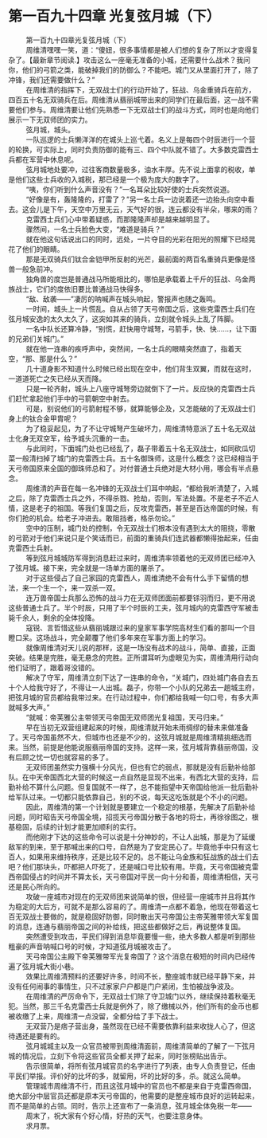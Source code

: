 <h1>第一百九十四章 光复弦月城（下）</h1>
<div id="content">&nbsp&nbsp&nbsp&nbsp&nbsp&nbsp&nbsp&nbsp
 第一百九十四章光复弦月城（下）
 <br/>&nbsp&nbsp&nbsp&nbsp&nbsp&nbsp&nbsp&nbsp
 周维清嘿嘿一笑，道：“傻妞，很多事情都是被人们想的复杂了所以才变得复杂了。【最新章节阅读.】攻击这么一座毫无准备的小城，还需要什么战术？我问你，他们的弓箭之类，能破掉我们的防御么？不能吧。城门又从里面打开了，除了冲锋，我们还需要做什么？”
 <br/>&nbsp&nbsp&nbsp&nbsp&nbsp&nbsp&nbsp&nbsp
 在周维清的指挥下，无双战士们的行动开始了，狂战、乌金重骑兵在前方，四百五十名无双骑兵在后。周维清从翡丽城带出来的同学们在最后面，这一战不需要他们参与。周维清要让他们先熟悉一下无双战士们的战斗方式，同时也是向他们展示一下无双师团的实力。
 <br/>&nbsp&nbsp&nbsp&nbsp&nbsp&nbsp&nbsp&nbsp
 弦月城，城头。
 <br/>&nbsp&nbsp&nbsp&nbsp&nbsp&nbsp&nbsp&nbsp
 一队巡逻的士兵懒洋洋的在城头上巡弋着。名义上是每四个时辰进行一个营的轮换，可实际上，同时负责防御的能有三、四个中队就不错了。大多数克雷西士兵都在军营中休息呢。
 <br/>&nbsp&nbsp&nbsp&nbsp&nbsp&nbsp&nbsp&nbsp
 弦月城地处要冲，过往客商数量极多，油水丰厚。先不说上面拿的税收，单是他们这些士兵收的入城税，那已经是一个极为庞大的数字了。
 <br/>&nbsp&nbsp&nbsp&nbsp&nbsp&nbsp&nbsp&nbsp
 “咦，你们听到什么声音没有？”一名耳朵比较好使的士兵突然说道。
 <br/>&nbsp&nbsp&nbsp&nbsp&nbsp&nbsp&nbsp&nbsp
 “好像是有，轰隆隆的，打雷了？”另一名士兵一边说着还一边抬头向空中看去。这会儿是下午，天空中万里无云，天气好的很，连云都没有半朵，哪来的雨？
 <br/>&nbsp&nbsp&nbsp&nbsp&nbsp&nbsp&nbsp&nbsp
 克雷西士兵们心中带着疑惑，而那隆隆声却是越来越明显了。
 <br/>&nbsp&nbsp&nbsp&nbsp&nbsp&nbsp&nbsp&nbsp
 骤然间，一名士兵脸色大变，“难道是骑兵？”
 <br/>&nbsp&nbsp&nbsp&nbsp&nbsp&nbsp&nbsp&nbsp
 就在他这句话说出口的同时，远处，一片夺目的光彩在阳光的照耀下已经晃花了他们的眼睛。
 <br/>&nbsp&nbsp&nbsp&nbsp&nbsp&nbsp&nbsp&nbsp
 那是无双骑兵们钛合金铠甲所反射的光芒，最前面的两百名重骑兵更像是怪兽一般急前冲。
 <br/>&nbsp&nbsp&nbsp&nbsp&nbsp&nbsp&nbsp&nbsp
 独角兽的度岂是普通战马所能相比的，哪怕是承载着上千斤的狂战、乌金两族战士，它们的度依旧要比普通战马快得多。
 <br/>&nbsp&nbsp&nbsp&nbsp&nbsp&nbsp&nbsp&nbsp
 “敌、敌袭——”凄厉的呐喊声在城头响起，警报声也随之轰鸣。
 <br/>&nbsp&nbsp&nbsp&nbsp&nbsp&nbsp&nbsp&nbsp
 一时间，城头上一片慌乱。自从占领了天弓帝国之后，这些克雷西士兵们在弦月城安逸的太久太久了，这突如其来的骑兵，立刻就令城头上乱了阵脚。
 <br/>&nbsp&nbsp&nbsp&nbsp&nbsp&nbsp&nbsp&nbsp
 一名中队长还算冷静，“别慌，赶快用守城弩，弓箭手，快、快……，让下面的兄弟们关城门。”
 <br/>&nbsp&nbsp&nbsp&nbsp&nbsp&nbsp&nbsp&nbsp
 就在他一连串的疾呼声中，突然间，一名士兵的眼睛突然直了，指着天空，“那、那是什么？”
 <br/>&nbsp&nbsp&nbsp&nbsp&nbsp&nbsp&nbsp&nbsp
 几十道身影不知道什么时候已经出现在空中，他们背生双翼，而就在这时，一道道死亡之矢已经从天而降。
 <br/>&nbsp&nbsp&nbsp&nbsp&nbsp&nbsp&nbsp&nbsp
 只是一轮齐射，城头上八座守城弩旁边就倒下了一片。反应快的克雷西士兵们赶忙拿起他们手中的弓箭朝空中射去。
 <br/>&nbsp&nbsp&nbsp&nbsp&nbsp&nbsp&nbsp&nbsp
 可是，别说他们的弓箭射程不够，就算能够企及，又怎能破的了无双战士们身上的钛合金甲胄呢？
 <br/>&nbsp&nbsp&nbsp&nbsp&nbsp&nbsp&nbsp&nbsp
 为了稳妥起见，为了不让守城弩产生破坏力，周维清特意派了五十名无双战士化身无双空军，给予城头沉重的一击。
 <br/>&nbsp&nbsp&nbsp&nbsp&nbsp&nbsp&nbsp&nbsp
 与此同时，下面城门处也已经乱了，磊子带着五十名无双战士，如同砍瓜切菜一般清扫掉了城门的克雷西士兵。五十名御珠师，这是什么概念？这已经相当于天弓帝国原来全国的御珠师总和了。对付普通士兵绝对是大材小用，哪会有半点悬念。
 <br/>&nbsp&nbsp&nbsp&nbsp&nbsp&nbsp&nbsp&nbsp
 周维清的声音在每一名冲锋的无双战士们耳中响起，“都给我听清楚了，入城之后，除了克雷西士兵之外，不得杀戮、抢劫，否则，军法处置。不是老子不近人情，这是老子的祖国。等我们复国之后，反攻克雷西，甚至是百达帝国的时候，有你们抢的机会。给老子冲进去。敢阻挡者，格杀勿论。”
 <br/>&nbsp&nbsp&nbsp&nbsp&nbsp&nbsp&nbsp&nbsp
 空中的压制，城门处的控制，令无双战士们根本没有遇到太大的阻挠，零散的弓箭对于他们来说只是个笑话而已，前面的重骑兵们连武器都懒得抬起来，任由克雷西士兵射。
 <br/>&nbsp&nbsp&nbsp&nbsp&nbsp&nbsp&nbsp&nbsp
 等到弦月城城防军得到消息赶过来时，周维清率领着他的无双师团已经冲入了弦月城。接下来，完全就是一场单方面的屠杀了。
 <br/>&nbsp&nbsp&nbsp&nbsp&nbsp&nbsp&nbsp&nbsp
 对于这些侵占了自己家园的克雷西人，周维清绝不会有什么手下留情的想法，来一个生一个，来一双杀一双。
 <br/>&nbsp&nbsp&nbsp&nbsp&nbsp&nbsp&nbsp&nbsp
 连万兽帝国士兵那么恐怖的战斗力在无双师团面前都要铩羽而归，更不用说这些普通士兵了。半个时辰，只用了半个时辰的工夫，弦月城内的克雷西守军被击毙千余人，剩余的全体投降。
 <br/>&nbsp&nbsp&nbsp&nbsp&nbsp&nbsp&nbsp&nbsp
 寇锐、言哲惜这些从翡丽城跟过来的皇家军事学院高材生们看的那叫一个目瞪口呆。这场战斗，完全颠覆了他们多年来在军事方面上的学习。
 <br/>&nbsp&nbsp&nbsp&nbsp&nbsp&nbsp&nbsp&nbsp
 就像周维清对天儿说的那样，这是一场没有战术的战斗，简单、直接，正面突破。结果是完胜，毫无悬念的完胜。正所谓耳听为虚眼见为实，周维清用行动向他们证明了，跟着哥没错的。
 <br/>&nbsp&nbsp&nbsp&nbsp&nbsp&nbsp&nbsp&nbsp
 解决了守军，周维清立刻下达了一连串的命令，“关城门，四处城门各自去五十个人给我守好了，不得让一人出城。磊子，你带一个小队的兄弟去一趟城主府，把弦月城的官员都给我带过来。在行动过程中，你们都给我喊一句口号，有多大声就喊多大声。”
 <br/>&nbsp&nbsp&nbsp&nbsp&nbsp&nbsp&nbsp&nbsp
 “就喊：帝芙雅公主带领天弓帝国无双师团光复祖国，天弓归来。”
 <br/>&nbsp&nbsp&nbsp&nbsp&nbsp&nbsp&nbsp&nbsp
 早在当初无双营组建起来的时候，周维清就开始未雨绸缪的替未来做准备了。天弓帝国虽然不大，但城市也还是不少的，这弦月城就是周维清精挑细选而来。当然，前提是他能说服翡丽帝国的支持。这样一来，弦月城背靠翡丽帝国，没有后顾之忧一切也就容易的多了。
 <br/>&nbsp&nbsp&nbsp&nbsp&nbsp&nbsp&nbsp&nbsp
 无双师团虽然实力强横十分风光，但也有它的弱点，那就是没有后勤补给部队。在中天帝国西北大营的时候这一点自然是显现不出来，有西北大营的支持，后勤补给不算什么问题。但复国就不一样了，总不能指望中天帝国给他派一批后勤补给军队过来。一切都只能依靠自己，别的不说，每天这吃饭就是个不小的问题。
 <br/>&nbsp&nbsp&nbsp&nbsp&nbsp&nbsp&nbsp&nbsp
 因此，周维清的第一个计划就是要建立一个稳定的根基，先解决了后勤补给问题，同时昭告天弓帝国全境，招揽天弓帝国分散于各地的将士，再徐徐图之，根基稳固，后续的计划才能更加顺利的实行。
 <br/>&nbsp&nbsp&nbsp&nbsp&nbsp&nbsp&nbsp&nbsp
 而他刚才下达的这些命令可以说是十分神妙的，不让人出城，那是为了延缓敌军的到来，至于那喊出来的口号，自然是为了安定民心了。毕竟他手中只有这七百人，如果用来维持秩序，还是比较不足的。总不能让乌金族和狂战族的战士们去吧？他们那块头，吓都把人吓死了，还是喊口号比较有用。毕竟，天弓帝国被克雷西帝国侵占的时间并不算太长，天弓帝国对平民一向十分和善，周维清相信，天弓还是民心所向的。
 <br/>&nbsp&nbsp&nbsp&nbsp&nbsp&nbsp&nbsp&nbsp
 攻破一座城市对现在的无双师团来说简单的很，但经营一座城市并且将其作为稳定的大后方，可就不是那么容易的了。周维清一点都不着急，他现在带着这七百无双战士要做的，就是稳固好防御，同时散出天弓帝国公主帝芙雅带领大军复国的消息，连通与翡丽帝国之间的补给线，把这些都做好之后，再说整体复国。
 <br/>&nbsp&nbsp&nbsp&nbsp&nbsp&nbsp&nbsp&nbsp
 突然遭受到攻击，平民们得到消息毕竟要慢一些，绝大多数人都是听到那些粗豪的声音呐喊口号的时候，才知道弦月城被攻击了。
 <br/>&nbsp&nbsp&nbsp&nbsp&nbsp&nbsp&nbsp&nbsp
 天弓帝国公主殿下帝芙雅带军光复帝国了？这个消息在极短的时间内已经传遍了弦月城大街小巷。
 <br/>&nbsp&nbsp&nbsp&nbsp&nbsp&nbsp&nbsp&nbsp
 效果比周维清预料的还要好许多，时间不长，整座城市就已经平静下来，并没有任何闹事的事情生，只不过家家户户都是门户紧闭，生怕被战争波及。
 <br/>&nbsp&nbsp&nbsp&nbsp&nbsp&nbsp&nbsp&nbsp
 在周维清的严厉命令下，无双战士们除了守卫城门以外，继续保持着秋毫无犯。当然，那三千名克雷西士兵就是例外了，除了缴械以外，他们所有的金币也都被收缴了上来，周维清一点没留，全都分给了手下战士。
 <br/>&nbsp&nbsp&nbsp&nbsp&nbsp&nbsp&nbsp&nbsp
 无双营乃是痞子营出身，虽然现在已经不需要依靠利益来收拢人心了，但这待遇还是要有的。
 <br/>&nbsp&nbsp&nbsp&nbsp&nbsp&nbsp&nbsp&nbsp
 弦月城城主以及一众官员被带到周维清面前，周维清简单的了解了一下弦月城的情况后，立刻下令将这些官员全都关押了起来，同时张榜贴出告示。
 <br/>&nbsp&nbsp&nbsp&nbsp&nbsp&nbsp&nbsp&nbsp
 告示很简单，将所有弦月城官员的名字进行了列表，由专人负责登记，任由平民们举报。评价好的比坏的多，就留用，坏的比好的多，杀。就这么简单。
 <br/>&nbsp&nbsp&nbsp&nbsp&nbsp&nbsp&nbsp&nbsp
 管理城市周维清不行，而且这弦月城中的官员也不都是来自于克雷西帝国，绝大部分中层官员还都是原本天弓帝国的，他需要的是整座城市良好的运转起来，而不是简单的占领。同时，告示上还宣布了一条消息，弦月城全体免税一年——
 <br/>&nbsp&nbsp&nbsp&nbsp&nbsp&nbsp&nbsp&nbsp
 周末了，祝大家有个好心情，好热的天气，也要注意身体。
 <br/>&nbsp&nbsp&nbsp&nbsp&nbsp&nbsp&nbsp&nbsp
 求月票。
 <br/>&nbsp&nbsp&nbsp&nbsp&nbsp&nbsp&nbsp&nbsp
 <br/>&nbsp&nbsp&nbsp&nbsp&nbsp&nbsp&nbsp&nbsp
</div>
